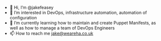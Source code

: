 - 👋 Hi, I’m @jakefeasey
- 👀 I’m interested in DevOps, infrastructure automation, automation of configuration
- 🌱 I’m currently learning how to maintain and create Puppet Manifests, as well as how to manage a team of DevOps Engineers
- 📫 How to reach me jake@weareha.co.uk

<!--- - 💞️ I’m looking to collaborate on ... --->
<!---
jakefeasey/jakefeasey is a ✨ special ✨ repository because its `README.md` (this file) appears on your GitHub profile.
You can click the Preview link to take a look at your changes.
--->
